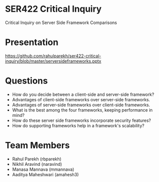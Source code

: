 # SER422 Critical Inquiry
Critical Inquiry on Server Side Framework Comparisons

# Presentation
https://github.com/rahulparekh/ser422-critical-inquiry/blob/master/serversideframeworks.pptx

# Questions
- How do you decide between a client-side and server-side framework?
- Advantages of client-side frameworks over server-side frameworks.
- Advantages of server-side frameworks over client-side frameworks.
- What is the best among the four frameworks, keeping performance in mind?
- How do these server side frameworks incorporate security features?
- How do supporting frameworks help in a framework's scalability?

# Team Members
- Rahul Parekh (rbparekh)
- Nikhil Aravind (naravind)
- Manasa Mannava (mmannava)
- Aaditya Maheshwari (amahesh3)
